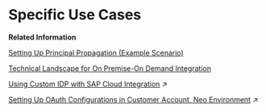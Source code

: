 <!-- loio8fdb2139684a4789a732aabb2895658b -->

# Specific Use Cases

**Related Information**  


[Setting Up Principal Propagation \(Example Scenario\)](setting-up-principal-propagation-example-scenario-34eff84.md "Use principal propagation to forward the principal (identity of a user) across several connections in a complex system landscape.")

[Technical Landscape for On Premise-On Demand Integration](technical-landscape-for-on-premise-on-demand-integration-f69e177.md "As one example for certificate-based connectivity, customer intends to connect a customer-based SAP on-premise system (based on SAP Application Server ABAP with Cloud Integration).")

[Using Custom IDP with SAP Cloud Integration](https://help.sap.com/viewer/368c481cd6954bdfa5d0435479fd4eaf/Cloud/en-US/c59610d483974fcda631af4a2aae586b.html "") :arrow_upper_right:

[Setting Up OAuth Configurations in Customer Account, Neo Environment](https://help.sap.com/viewer/368c481cd6954bdfa5d0435479fd4eaf/Cloud/en-US/b5e75eaf95534baaa7c9bc2ac020391c.html "Through a REST API you can manage roles and their assignments to users.") :arrow_upper_right:

